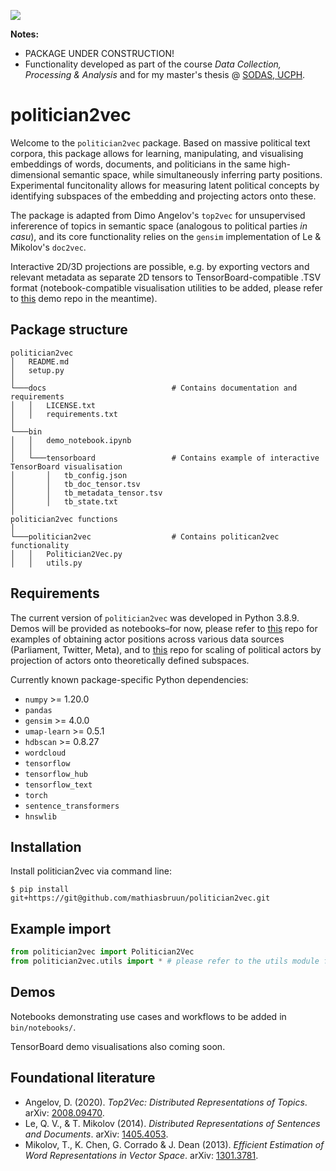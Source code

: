 ![](https://img.shields.io/badge/version-0.0.1-yellow.svg)

**Notes:**
- PACKAGE UNDER CONSTRUCTION!
- Functionality developed as part of the course *Data Collection, Processing & Analysis* and for my master's thesis @ [SODAS, UCPH](https://sodas.ku.dk/).

# politician2vec

Welcome to the `politician2vec` package. Based on massive political text corpora, this package allows for learning, manipulating, and visualising embeddings of words, documents, and politicians in the same high-dimensional semantic space, while simultaneously inferring party positions. Experimental funcitonality allows for measuring latent political concepts by identifying subspaces of the embedding and projecting actors onto these.

The package is adapted from Dimo Angelov's `top2vec` for unsupervised infererence of topics in semantic space (analogous to political parties *in casu*), and its core functionality relies on the `gensim` implementation of Le & Mikolov's `doc2vec`.

Interactive 2D/3D projections are possible, e.g. by exporting vectors and relevant metadata as separate 2D tensors to TensorBoard-compatible .TSV format (notebook-compatible visualisation utilities to be added, please refer to [this](https://github.com/mathiasbruun/DCPA) demo repo in the meantime).

## Package structure

```
politician2vec
│   README.md
│   setup.py    
│   
└───docs                            # Contains documentation and requirements
│   │   LICENSE.txt
│   │   requirements.txt
│   
└───bin
│   │   demo_notebook.ipynb
│   │
│   └───tensorboard                 # Contains example of interactive TensorBoard visualisation
│       │   tb_config.json
│       │   tb_doc_tensor.tsv
│       │   tb_metadata_tensor.tsv
│       │   tb_state.txt
│   
politician2vec functions
│
└───politician2vec                  # Contains politican2vec functionality
│   │   Politician2Vec.py
│   │   utils.py
```

## Requirements

The current version of `politician2vec` was developed in Python 3.8.9. Demos will be provided as notebooks–for now, please refer to [this](https://github.com/mathiasbruun/DCPA) repo for examples of obtaining actor positions across various data sources (Parliament, Twitter, Meta), and to [this](https://github.com/mathiasbruun/GeneralisedPoliticalScaling) repo for scaling of political actors by projection of actors onto theoretically defined subspaces.

Currently known package-specific Python dependencies:

- `numpy` >= 1.20.0
- `pandas`
- `gensim` >= 4.0.0
- `umap-learn` >= 0.5.1
- `hdbscan` >= 0.8.27
- `wordcloud`
- `tensorflow`
- `tensorflow_hub`
- `tensorflow_text`
- `torch`
- `sentence_transformers`
- `hnswlib`

## Installation

Install politician2vec via command line:

`$ pip install git+https://git@github.com/mathiasbruun/politician2vec.git`

## Example import

```python
from politician2vec import Politician2Vec
from politician2vec.utils import * # please refer to the utils module for further elaboration
```

## Demos

Notebooks demonstrating use cases and workflows to be added in `bin/notebooks/`.

TensorBoard demo visualisations also coming soon.

## Foundational literature

- Angelov, D. (2020). *Top2Vec: Distributed Representations of Topics*. arXiv: [2008.09470](https://arxiv.org/abs/2008.09470).
- Le, Q. V., & T. Mikolov (2014). *Distributed Representations of Sentences and Documents*. arXiv: [1405.4053](https://doi.org/10.48550/arXiv.1405.4053).
- Mikolov, T., K. Chen, G. Corrado & J. Dean (2013). *Efficient Estimation of Word Representations in Vector Space*. arXiv: [1301.3781](https://arxiv.org/abs/1301.3781).